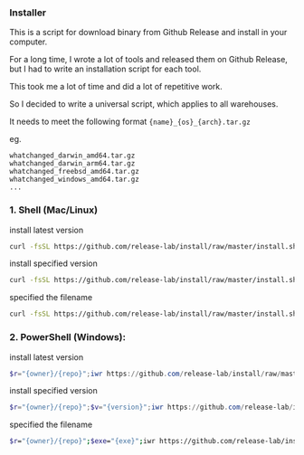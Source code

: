 ### Installer

This is a script for download binary from Github Release and install in your computer.

For a long time, I wrote a lot of tools and released them on Github Release, but I had to write an installation script for each tool.

This took me a lot of time and did a lot of repetitive work.

So I decided to write a universal script, which applies to all warehouses.

It needs to meet the following format `{name}_{os}_{arch}.tar.gz`

eg.

```
whatchanged_darwin_amd64.tar.gz
whatchanged_darwin_arm64.tar.gz
whatchanged_freebsd_amd64.tar.gz
whatchanged_windows_amd64.tar.gz
...
```

### 1. Shell (Mac/Linux)

install latest version

```bash
curl -fsSL https://github.com/release-lab/install/raw/master/install.sh | bash -s -- -r={owner}/{repo}
```

install specified version

```bash
curl -fsSL https://github.com/release-lab/install/raw/master/install.sh | bash -s -- -r={owner}/{repo} -v={version}
```

specified the filename

```bash
curl -fsSL https://github.com/release-lab/install/raw/master/install.sh | bash -s -- -r={owner}/{repo} -e={exe}
```

### 2. PowerShell (Windows):

install latest version

```powershell
$r="{owner}/{repo}";iwr https://github.com/release-lab/install/raw/master/install.ps1 -useb | iex
```

install specified version

```powershell
$r="{owner}/{repo}";$v="{version}";iwr https://github.com/release-lab/install/raw/master/install.ps1 -useb | iex
```

specified the filename

```bash
$r="{owner}/{repo}";$exe="{exe}";iwr https://github.com/release-lab/install/raw/master/install.ps1 -useb | iex
```
